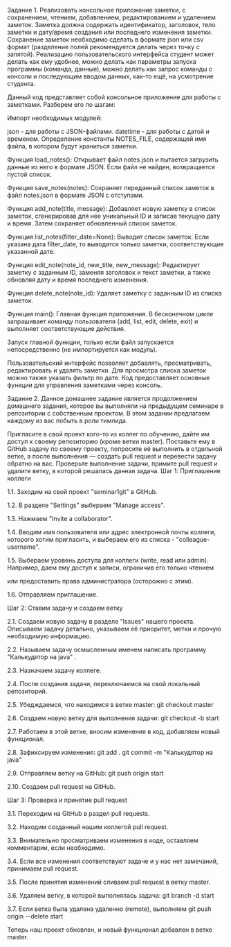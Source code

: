 Задание 1. Реализовать консольное приложение заметки, с сохранением, чтением, добавлением, редактированием и удалением заметок. Заметка должна содержать идентификатор, заголовок, тело заметки и дату/время создания или последнего изменения заметки. Сохранение заметок необходимо сделать в формате json или csv формат (разделение полей рекомендуется делать через точку с запятой). Реализацию пользовательского интерфейса студент может делать как ему удобнее, можно делать как параметры запуска программы (команда, данные), можно делать как запрос команды с консоли и последующим вводом данных, как-то ещё, на усмотрение студента.

Данный код представляет собой консольное приложение для работы с заметками. Разберем его по шагам:

Импорт необходимых модулей:

json - для работы с JSON-файлами. datetime - для работы с датой и временем. Определение константы NOTES_FILE, содержащей имя файла, в котором будут храниться заметки.

Функция load_notes(): Открывает файл notes.json и пытается загрузить данные из него в формате JSON. Если файл не найден, возвращается пустой список.

Функция save_notes(notes): Сохраняет переданный список заметок в файл notes.json в формате JSON с отступами.

Функция add_note(title, message): Добавляет новую заметку в список заметок, сгенерировав для нее уникальный ID и записав текущую дату и время. Затем сохраняет обновленный список заметок.

Функция list_notes(filter_date=None): Выводит список заметок. Если указана дата filter_date, то выводятся только заметки, соответствующие указанной дате.

Функция edit_note(note_id, new_title, new_message): Редактирует заметку с заданным ID, заменяя заголовок и текст заметки, а также обновляя дату и время последнего изменения.

Функция delete_note(note_id): Удаляет заметку с заданным ID из списка заметок.

Функция main(): Главная функция приложения. В бесконечном цикле запрашивает команду пользователя (add, list, edit, delete, exit) и выполняет соответствующие действия.

Запуск главной функции, только если файл запускается непосредственно (не импортируется как модуль).

Пользовательский интерфейс позволяет добавлять, просматривать, редактировать и удалять заметки. Для просмотра списка заметок можно также указать фильтр по дате. Код предоставляет основные функции для управления заметками через консоль.

Задание 2. Данное домашнее задание является продолжением домашнего задания, которое вы выполняли на предыдущем семинаре в репозитории с собственным проектом. В этом задании предлагаем каждому из вас побыть в роли тимлида.

Пригласите в свой проект кого-то из коллег по обучению, дайте им доступ к своему репозиторию (кроме ветки master).
Поставьте ему в GitHub задачу по своему проекту, попросите её выполнить в отдельной ветке, а после выполнения — создать pull request и перевести задачу обратно на вас.
Проверьте выполнение задачи, примите pull request и удалите ветку, в которой решалась данная задача.
Шаг 1: Приглашение коллеги

1.1. Заходим на свой проект "seminar1git" в GitHub.

1.2. В разделе "Settings" выбераем "Manage access".

1.3. Нажмаем "Invite a collaborator".

1.4. Вводим имя пользователя или адрес электронной почты коллеги, которого хотим пригласить, и выбераем его из списка - "colleague-username".

1.5. Выбераем уровень доступа для коллеги (write, read или admin). Например, даем ему доступ к записи, ограничив его только чтением

или предоставить права администратора (осторожно с этим).

1.6. Отправляем приглашение.

Шаг 2: Ставим задачу и создаем ветку

2.1. Создаем новую задачу в разделе "Issues" нашего проекта. Описываем задачу детально, указываем её приоритет, метки и прочую необходимую информацию.

2.2. Называем задачу осмысленным именем написать программу "Калькудятор на java" .

2.3. Назначаем задачу коллеге.

2.4. После создания задачи, переключаемся на свой локальный репозиторий.

2.5. Убедждаемся, что находимся в ветке master: git checkout master

2.6. Создаем новую ветку для выполнения задачи: git checkout -b start

2.7. Работаем в этой ветке, вносим изменения в код, добавляем новый функционал.

2.8. Зафиксируем изменения: git add . git commit -m "Калькудятор на java"

2.9. Отправляем ветку на GitHub: git push origin start

2.10. Создаем pull request на GitHub.

Шаг 3: Проверка и принятие pull request

3.1. Переходим на GitHub в раздел pull requests.

3.2. Находим созданный нашим коллегой pull request.

3.3. Внимательно просматриваем изменения в коде, оставляем комментарии, если необходимо.

3.4. Если все изменения соответствуют задаче и у нас нет замечаний, принимаем pull request.

3.5. После принятия изменений сливаем pull request в ветку master.

3.6. Удаляем ветку, в которой выполнялась задача: git branch -d start

3.7. Если ветка была удалена удаленно (remote), выполняем git push origin --delete start

Теперь наш проект обновлен, и новый функционал добавлен в ветке master.
